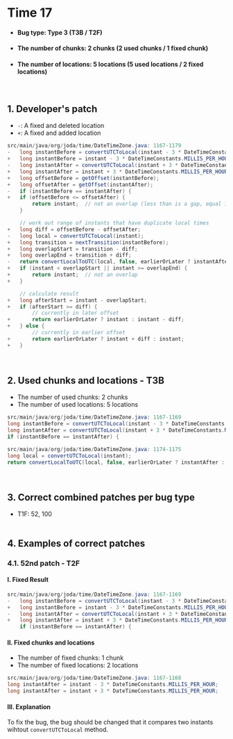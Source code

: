 # Time 17
* <h4>Bug type: Type 3 (T3B / T2F)</h4>
* <h4>The number of chunks: 2 chunks (2 used chunks / 1 fixed chunk)</h4>
* <h4>The number of locations: 5 locations (5 used locations / 2 fixed locations)</h4>
<br>

## 1. Developer's patch
* `-`: A fixed and deleted location
* `+`: A fixed and added location
```java
src/main/java/org/joda/time/DateTimeZone.java: 1167-1179
-   long instantBefore = convertUTCToLocal(instant - 3 * DateTimeConstants.MILLIS_PER_HOUR);
+   long instantBefore = instant - 3 * DateTimeConstants.MILLIS_PER_HOUR;
-   long instantAfter = convertUTCToLocal(instant + 3 * DateTimeConstants.MILLIS_PER_HOUR);
+   long instantAfter = instant + 3 * DateTimeConstants.MILLIS_PER_HOUR;
+   long offsetBefore = getOffset(instantBefore);
+   long offsetAfter = getOffset(instantAfter);
-   if (instantBefore == instantAfter) {
+   if (offsetBefore <= offsetAfter) {
        return instant;  // not an overlap (less than is a gap, equal is normal case)
    }

    // work out range of instants that have duplicate local times
+   long diff = offsetBefore - offsetAfter;
-   long local = convertUTCToLocal(instant);
+   long transition = nextTransition(instantBefore);
+   long overlapStart = transition - diff;
+   long overlapEnd = transition + diff;
-   return convertLocalToUTC(local, false, earlierOrLater ? instantAfter : instantBefore);
+   if (instant < overlapStart || instant >= overlapEnd) {
+       return instant;  // not an overlap
+   }

    // calculate result
+   long afterStart = instant - overlapStart;
+   if (afterStart >= diff) {
        // currently in later offset
+       return earlierOrLater ? instant : instant - diff;
+   } else {
        // currently in earlier offset
+       return earlierOrLater ? instant + diff : instant;
+   }
```
<br>

## 2. Used chunks and locations - T3B
* The number of used chunks: 2 chunks
* The number of used locations: 5 locations
```java
src/main/java/org/joda/time/DateTimeZone.java: 1167-1169
long instantBefore = convertUTCToLocal(instant - 3 * DateTimeConstants.MILLIS_PER_HOUR);
long instantAfter = convertUTCToLocal(instant + 3 * DateTimeConstants.MILLIS_PER_HOUR);
if (instantBefore == instantAfter) {
```

```java
src/main/java/org/joda/time/DateTimeZone.java: 1174-1175
long local = convertUTCToLocal(instant);
return convertLocalToUTC(local, false, earlierOrLater ? instantAfter : instantBefore);
```
<br>

## 3. Correct combined patches per bug type
* T1F: 52, 100
<br><br>

## 4. Examples of correct patches
### 4.1. 52nd patch - T2F
#### I. Fixed Result
```java
src/main/java/org/joda/time/DateTimeZone.java: 1167-1169
-   long instantBefore = convertUTCToLocal(instant - 3 * DateTimeConstants.MILLIS_PER_HOUR);
+   long instantBefore = instant - 3 * DateTimeConstants.MILLIS_PER_HOUR;
-   long instantAfter = convertUTCToLocal(instant + 3 * DateTimeConstants.MILLIS_PER_HOUR);
+   long instantAfter = instant + 3 * DateTimeConstants.MILLIS_PER_HOUR;
    if (instantBefore == instantAfter) {
```

#### II. Fixed chunks and locations
* The number of fixed chunks: 1 chunk
* The number of fixed locations: 2 locations
```java
src/main/java/org/joda/time/DateTimeZone.java: 1167-1168
long instantAfter = instant - 3 * DateTimeConstants.MILLIS_PER_HOUR;
long instantAfter = instant + 3 * DateTimeConstants.MILLIS_PER_HOUR;
```

#### III. Explanation
To fix the bug, the bug should be changed that it compares two instants wihtout ```convertUTCToLocal``` method.
<br><br>